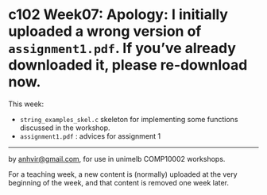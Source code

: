 c102 Week07: Apology: I initially uploaded a wrong version of `assignment1.pdf`. If you’ve already downloaded it, please re-download now.
============
This week:
   * `string_examples_skel.c` skeleton for implementing
             some functions discussed in the workshop.
   * `assignment1.pdf` : advices for assignment 1
  


------------------------------------------------------------

by anhvir@gmail.com, for use in unimelb COMP10002 workshops.

For a teaching week, a new content is (normally) uploaded at the very beginning of the week, and that content is removed one week later.
